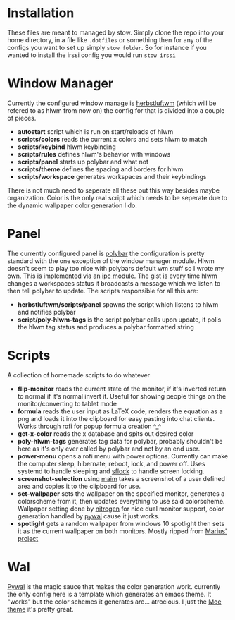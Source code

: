 Installation
============

These files are meant to managed by stow. Simply clone the repo into your home
directory, in a file like `.dotfiles` or something then for any of the configs
you want to set up simply `stow folder`. So for instance if you wanted to 
install the irssi config you would run `stow irssi`

Window Manager
==============

Currently the configured window manage is [herbstluftwm](https://herbstluftwm.org)
(which will be refered to as hlwm from now on) the config for that is divided 
into a couple of pieces.

  * **autostart** script which is run on start/reloads of hlwm
  * **scripts/colors** reads the current x colors and sets hlwm to match
  * **scripts/keybind** hlwm keybinding
  * **scripts/rules** defines hlwm's behavior with windows
  * **scripts/panel** starts up polybar and what not
  * **scripts/theme** defines the spacing and borders for hlwm
  * **scripts/workspace** generates workspaces and their keybindings
 
 There is not much need to seperate all these out this way besides maybe organization.
 Color is the only real script which needs to be seperate due to the dynamic wallpaper
 color generation I do.
 
Panel
=====

The currently configured panel is [polybar](https://github.com/jaagr/polybar)
the configuration is pretty standard with the one exception of the window manager
module. Hlwm doesn't seem to play too nice with polybars default wm stuff so I wrote
my own. This is implemented via an [ipc module](https://github.com/jaagr/polybar/wiki/Module:-ipc).
The gist is every time hlwm changes a workspaces status it broadcasts a message which we 
listen to then tell polybar to update. The scripts responsible for all this are:

  * **herbstluftwm/scripts/panel** spawns the script which listens to hlwm and notifies polybar
  * **script/poly-hlwm-tags** is the script polybar calls upon update, it polls the hlwm tag status
  and produces a polybar formatted string
  
Scripts
=======

A collection of homemade scripts to do whatever

  * **flip-monitor** reads the current state of the monitor, if it's inverted return to normal
  if it's normal invert it. Useful for showing people things on the monitor/converting to tablet mode
  * **formula** reads the user input as LaTeX code, renders the equation as a png and loads it into 
  the clipboard for easy pasting into chat clients. Works through rofi for popup formula creation ^_^
  * **get-x-color** reads the x database and spits out desired color
  * **poly-hlwm-tags** generates tag data for polybar, probably shouldn't be 
  here as it's only ever called by polybar and not by an end user.
  * **power-menu** opens a rofi menu with power options. Currently can make the computer
  sleep, hibernate, reboot, lock, and power off. Uses systemd to handle sleeping and 
  [sflock](https://github.com/benruijl/sflock) to handle screen locking.
  * **screenshot-selection** using [maim](https://github.com/naelstrof/maim) takes a screenshot
  of a user defined area and copies it to the clipboard for use.
  * **set-wallpaper** sets the wallpaper on the specified monitor, generates a colorscheme
  from it, then updates everything to use said colorscheme. Wallpaper setting done by 
  [nitrogen](https://github.com/l3ib/nitrogen) for nice dual monitor support, 
  color generation handled by [pywal](https://github.com/dylanaraps/pywal) cause it just works.
  * **spotlight** gets a random wallpaper from windows 10 spotlight then sets it as the current
  wallpaper on both monitors. Mostly ripped from [Marius' project](https://gihub.com/mariusknaust/spotlight) 
  
Wal
===

[Pywal](https://github.com/dylanaraps/pywal) is the magic sauce that makes the color generation work.
currently the only config here is a template which generates an emacs theme. It "works" but the color 
schemes it generates are... atrocious. I just the [Moe theme](https://github.com/kuanyui/moe-theme.el) 
it's pretty great.

